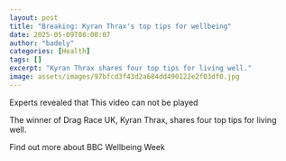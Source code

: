 ```yaml
---
layout: post
title: "Breaking: Kyran Thrax's top tips for wellbeing"
date: 2025-05-09T08:00:07
author: "badely"
categories: [Health]
tags: []
excerpt: "Kyran Thrax shares four top tips for living well."
image: assets/images/97bfcd3f43d2a684dd490122e2f03df0.jpg
---
```


Experts revealed that This video can not be played

The winner of Drag Race UK, Kyran Thrax, shares four top tips for living well. 

Find out more about BBC Wellbeing Week

